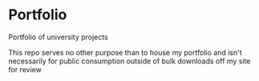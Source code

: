 # Portfolio
Portfolio of university projects

This repo serves no other purpose than to house my portfolio and isn't necessarily for public consumption outside of bulk downloads off my site for review
